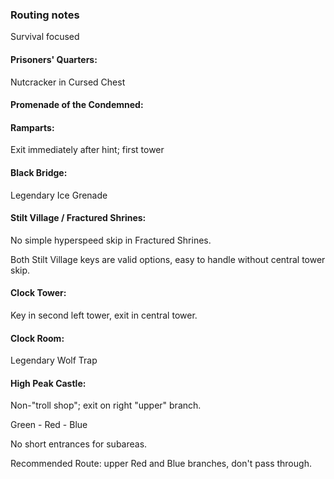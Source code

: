 ### Routing notes
Survival focused
#### Prisoners' Quarters:
Nutcracker in Cursed Chest
#### Promenade of the Condemned:

#### Ramparts:
Exit immediately after hint; first tower
#### Black Bridge:
Legendary Ice Grenade
#### Stilt Village / Fractured Shrines:
No simple hyperspeed skip in Fractured Shrines.

Both Stilt Village keys are valid options, easy to handle without central tower skip.
#### Clock Tower:
Key in second left tower, exit in central tower.
#### Clock Room:
Legendary Wolf Trap
#### High Peak Castle:
Non-"troll shop"; exit on right "upper" branch.

Green - Red - Blue

No short entrances for subareas.

Recommended Route: upper Red and Blue branches, don't pass through.
